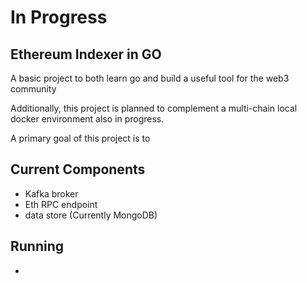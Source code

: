 
# In Progress

## Ethereum Indexer in GO

A basic project to both learn go and build a useful tool for the web3 community

Additionally, this project is planned to complement a multi-chain local docker environment also in progress.

A primary goal of this project is to 

## Current Components
- Kafka broker
- Eth RPC endpoint
- data store (Currently MongoDB)

## Running
- 

